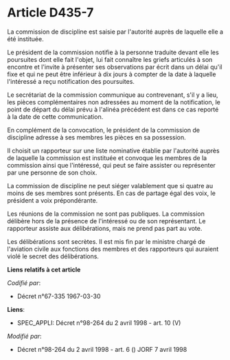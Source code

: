 # Article D435-7

La commission de discipline est saisie par l'autorité auprès de laquelle elle a été instituée.

Le président de la commission notifie à la personne traduite devant elle les poursuites dont elle fait l'objet, lui fait
connaître les griefs articulés à son encontre et l'invite à présenter ses observations par écrit dans un délai qu'il fixe et
qui ne peut être inférieur à dix jours à compter de la date à laquelle l'intéressé a reçu notification des poursuites.

Le secrétariat de la commission communique au contrevenant, s'il y a lieu, les pièces complémentaires non adressées au moment
de la notification, le point de départ du délai prévu à l'alinéa précédent est dans ce cas reporté à la date de cette
communication.

En complément de la convocation, le président de la commission de discipline adresse à ses membres les pièces en sa
possession.

Il choisit un rapporteur sur une liste nominative établie par l'autorité auprès de laquelle la commission est instituée et
convoque les membres de la commission ainsi que l'intéressé, qui peut se faire assister ou représenter par une personne de
son choix.

La commission de discipline ne peut siéger valablement que si quatre au moins de ses membres sont présents. En cas de partage
égal des voix, le président a voix prépondérante.

Les réunions de la commission ne sont pas publiques. La commission délibère hors de la présence de l'intéressé ou de son
représentant. Le rapporteur assiste aux délibérations, mais ne prend pas part au vote.

Les délibérations sont secrètes. Il est mis fin par le ministre chargé de l'aviation civile aux fonctions des membres et des
rapporteurs qui auraient violé le secret des délibérations.

**Liens relatifs à cet article**

_Codifié par_:

  - Décret n°67-335 1967-03-30

**Liens**:

  - SPEC_APPLI: Décret n°98-264 du 2 avril 1998 - art. 10 (V)

_Modifié par_:

  - Décret n°98-264 du 2 avril 1998 - art. 6 () JORF 7 avril 1998
